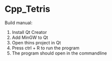 # Cpp_Tetris

Build manual: 

1) Install Qt Creator
2) Add MinGW to Qt
3) Open thins project in Qt
4) Press ctrl + R to run the program
5) The program should open in the commandline
